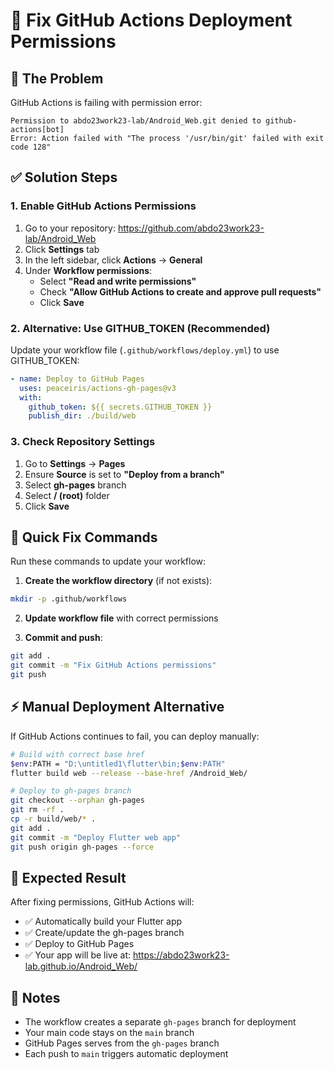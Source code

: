 # 🔧 Fix GitHub Actions Deployment Permissions

## 🚨 **The Problem**
GitHub Actions is failing with permission error:
```
Permission to abdo23work23-lab/Android_Web.git denied to github-actions[bot]
Error: Action failed with "The process '/usr/bin/git' failed with exit code 128"
```

## ✅ **Solution Steps**

### 1. Enable GitHub Actions Permissions
1. Go to your repository: https://github.com/abdo23work23-lab/Android_Web
2. Click **Settings** tab
3. In the left sidebar, click **Actions** → **General**
4. Under **Workflow permissions**:
   - Select **"Read and write permissions"**
   - Check **"Allow GitHub Actions to create and approve pull requests"**
   - Click **Save**

### 2. Alternative: Use GITHUB_TOKEN (Recommended)
Update your workflow file (`.github/workflows/deploy.yml`) to use GITHUB_TOKEN:

```yaml
- name: Deploy to GitHub Pages
  uses: peaceiris/actions-gh-pages@v3
  with:
    github_token: ${{ secrets.GITHUB_TOKEN }}
    publish_dir: ./build/web
```

### 3. Check Repository Settings
1. Go to **Settings** → **Pages**
2. Ensure **Source** is set to **"Deploy from a branch"**
3. Select **gh-pages** branch
4. Select **/ (root)** folder
5. Click **Save**

## 🔄 **Quick Fix Commands**

Run these commands to update your workflow:

1. **Create the workflow directory** (if not exists):
```bash
mkdir -p .github/workflows
```

2. **Update workflow file** with correct permissions

3. **Commit and push**:
```bash
git add .
git commit -m "Fix GitHub Actions permissions"
git push
```

## ⚡ **Manual Deployment Alternative**

If GitHub Actions continues to fail, you can deploy manually:

```bash
# Build with correct base href
$env:PATH = "D:\untitled1\flutter\bin;$env:PATH"
flutter build web --release --base-href /Android_Web/

# Deploy to gh-pages branch
git checkout --orphan gh-pages
git rm -rf .
cp -r build/web/* .
git add .
git commit -m "Deploy Flutter web app"
git push origin gh-pages --force
```

## 🎯 **Expected Result**
After fixing permissions, GitHub Actions will:
- ✅ Automatically build your Flutter app
- ✅ Create/update the gh-pages branch
- ✅ Deploy to GitHub Pages
- ✅ Your app will be live at: https://abdo23work23-lab.github.io/Android_Web/

## 📝 **Notes**
- The workflow creates a separate `gh-pages` branch for deployment
- Your main code stays on the `main` branch
- GitHub Pages serves from the `gh-pages` branch
- Each push to `main` triggers automatic deployment